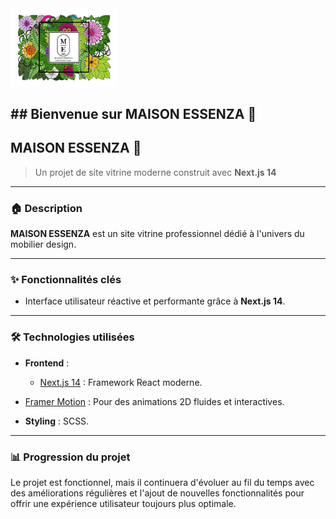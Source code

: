<img title="maison essenza" alt="maison essenza" style="width:170px;" src="public/assets/essenza-logo.png" >

## ## Bienvenue sur MAISON ESSENZA 🌸

## MAISON ESSENZA 🌸

> Un projet de site vitrine moderne construit avec **Next.js 14**

---

### 🏠 **Description**

**MAISON ESSENZA** est un site vitrine professionnel dédié à l'univers du mobilier design.

---

### ✨ **Fonctionnalités clés**

- Interface utilisateur réactive et performante grâce à **Next.js 14**.

---

### 🛠️ Technologies utilisées

- **Frontend** :
  - [Next.js 14](https://nextjs.org/) : Framework React moderne.
- [Framer Motion](https://www.framer.com/motion/) : Pour des animations 2D fluides et interactives.

- **Styling** : SCSS.

---

### 📊 Progression du projet

Le projet est fonctionnel, mais il continuera d'évoluer au fil du temps avec des améliorations régulières et l'ajout de nouvelles fonctionnalités pour offrir une expérience utilisateur toujours plus optimale.
